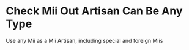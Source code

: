 # Check Mii Out Artisan Can Be Any Type
Use any Mii as a Mii Artisan, including special and foreign Miis
